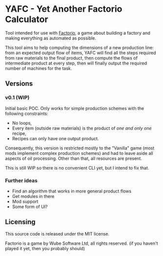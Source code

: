 # YAFC - Yet Another Factorio Calculator

Tool intended for use with [Factorio](https://www.factorio.com/), a game about building a factory and making everything as automated as possible.

This tool aims to help computing the dimensions of a new production line: from an expected output flow of items, YAFC will find all the steps required from raw materials to the final product, then compute the flows of intermediate product at every step, then will finally output the required number of machines for the task.

## Versions

### v0.1 (WIP)

Initial basic POC. Only works for simple production schemes with the following constraints:

- No loops,
- Every item (outside raw materials) is the product of *one and only one* recipe,
- Recipes can only have one output product.

Consequently, this version is restricted mostly to the "Vanilla" game (most mods implement complex production schemes) and had to leave aside all aspects of oil processing. Other than that, all resources are present.

This is still WIP so there is no convenient CLI yet, but I intend to fix that.

### Further ideas

- Find an algorithm that works in more general product flows
- Get modules in there
- Mod support
- Some form of UI?

## Licensing

This source code is released under the MIT license.

Factorio is a game by Wube Software Ltd, all rights reserved.
(if you haven't played it yet, then you probably should)
